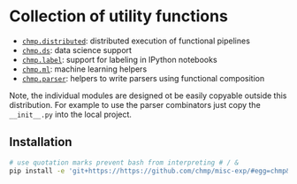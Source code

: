 # Collection of utility functions

- [`chmp.distributed`](docs/distributed.md): distributed execution of
  functional pipelines
- [`chmp.ds`](docs/ds.md): data science support
- [`chmp.label`](docs/label.md): support for labeling in IPython notebooks
- [`chmp.ml`](src/chmp/ml): machine learning helpers
- [`chmp.parser`](docs/parser.md): helpers to write parsers using functional
  composition

Note, the individual modules are designed ot be easily copyable outside this
distribution. For example to use the parser combinators just copy the
`__init__.py` into the local project.

## Installation

```bash
# use quotation marks prevent bash from interpreting # / &
pip install -e 'git+https://https://github.com/chmp/misc-exp/#egg=chmp&subdirectory=chmp'
```
